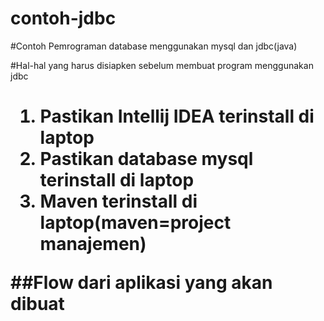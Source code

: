 # contoh-jdbc
#Contoh Pemrograman database menggunakan mysql dan jdbc(java)

#Hal-hal yang harus disiapken sebelum membuat program menggunakan jdbc<h1>
1. Pastikan Intellij IDEA terinstall di laptop
2. Pastikan database mysql terinstall di laptop
3. Maven terinstall di laptop(maven=project manajemen)

##Flow dari aplikasi yang akan dibuat
